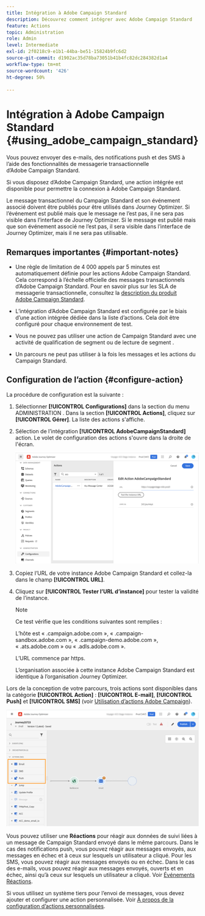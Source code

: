 ```yaml
---
title: Intégration à Adobe Campaign Standard
description: Découvrez comment intégrer avec Adobe Campaign Standard
feature: Actions
topic: Administration
role: Admin
level: Intermediate
exl-id: 2f0218c9-e1b1-44ba-be51-15824b9fc6d2
source-git-commit: d1902ac35d78ba73051b41b4fc82dc284382d1a4
workflow-type: tm+mt
source-wordcount: '426'
ht-degree: 50%

---
```


# Intégration à Adobe Campaign Standard {#using_adobe_campaign_standard}

Vous pouvez envoyer des e-mails, des notifications push et des SMS à l’aide des fonctionnalités de messagerie transactionnelle d’Adobe Campaign Standard.

Si vous disposez d’Adobe Campaign Standard, une action intégrée est disponible pour permettre la connexion à Adobe Campaign Standard.

Le message transactionnel du Campaign Standard et son événement associé doivent être publiés pour être utilisés dans Journey Optimizer. Si l’événement est publié mais que le message ne l’est pas, il ne sera pas visible dans l’interface de Journey Optimizer. Si le message est publié mais que son événement associé ne l’est pas, il sera visible dans l’interface de Journey Optimizer, mais il ne sera pas utilisable.

## Remarques importantes {#important-notes}

* Une règle de limitation de 4 000 appels par 5 minutes est automatiquement définie pour les actions Adobe Campaign Standard. Cela correspond à l’échelle officielle des messages transactionnels d’Adobe Campaign Standard. Pour en savoir plus sur les SLA de messagerie transactionnelle, consultez la [description du produit Adobe Campaign Standard](https://helpx.adobe.com/fr/legal/product-descriptions/campaign-standard.html).

* L’intégration d’Adobe Campaign Standard est configurée par le biais d’une action intégrée dédiée dans la liste d’actions. Cela doit être configuré pour chaque environnement de test.

* Vous ne pouvez pas utiliser une action de Campaign Standard avec une activité de qualification de segment ou de lecture de segment .

* Un parcours ne peut pas utiliser à la fois les messages et les actions du Campaign Standard.

## Configuration de l’action {#configure-action}

La procédure de configuration est la suivante :

1. Sélectionner **[!UICONTROL Configurations]** dans la section du menu ADMINISTRATION . Dans la section **[!UICONTROL Actions]**, cliquez sur **[!UICONTROL Gérer]**. La liste des actions s&#39;affiche.

1. Sélection de l’intégration **[!UICONTROL AdobeCampaignStandard]** action. Le volet de configuration des actions s&#39;ouvre dans la droite de l&#39;écran.

   ![](assets/actioncampaign.png)

1. Copiez l’URL de votre instance Adobe Campaign Standard et collez-la dans le champ **[!UICONTROL URL]**.

1. Cliquez sur **[!UICONTROL Tester l’URL d’instance]** pour tester la validité de l’instance.

   >[!NOTE]
   >
   >Ce test vérifie que les conditions suivantes sont remplies :
   >
   >L’hôte est « .campaign.adobe.com », « .campaign-sandbox.adobe.com », « .campaign-demo.adobe.com », « .ats.adobe.com » ou « .adls.adobe.com ».
   >
   >L’URL commence par https.
   >
   >L’organisation associée à cette instance Adobe Campaign Standard est identique à l’organisation Journey Optimizer.

Lors de la conception de votre parcours, trois actions sont disponibles dans la catégorie **[!UICONTROL Action]** : **[!UICONTROL E-mail]**, **[!UICONTROL Push]** et **[!UICONTROL SMS]** (voir [Utilisation d’actions Adobe Campaign](../building-journeys/using-adobe-campaign-standard.md)).

![](assets/journey58.png)

Vous pouvez utiliser une **Réactions** pour réagir aux données de suivi liées à un message de Campaign Standard envoyé dans le même parcours. Dans le cas des notifications push, vous pouvez réagir aux messages envoyés, aux messages en échec et à ceux sur lesquels un utilisateur a cliqué. Pour les SMS, vous pouvez réagir aux messages envoyés ou en échec. Dans le cas des e-mails, vous pouvez réagir aux messages envoyés, ouverts et en échec, ainsi qu’à ceux sur lesquels un utilisateur a cliqué. Voir [Événements Réactions](../building-journeys/reaction-events.md).

Si vous utilisez un système tiers pour l’envoi de messages, vous devez ajouter et configurer une action personnalisée. Voir [À propos de la configuration d’actions personnalisées](../action/about-custom-action-configuration.md).
